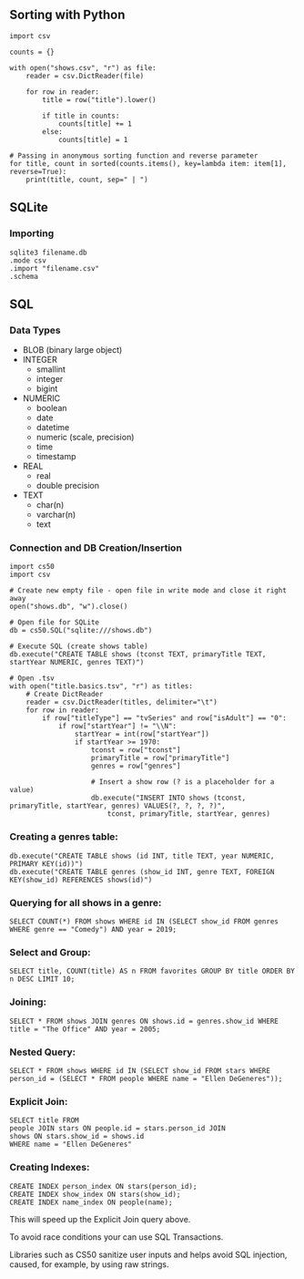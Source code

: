 ## Sorting with Python

```
import csv

counts = {}

with open("shows.csv", "r") as file:
    reader = csv.DictReader(file)

    for row in reader:
        title = row("title").lower()

        if title in counts:
            counts[title] += 1
        else:
            counts[title] = 1

# Passing in anonymous sorting function and reverse parameter
for title, count in sorted(counts.items(), key=lambda item: item[1], reverse=True):
    print(title, count, sep=" | ")
```

## SQLite

### Importing

```
sqlite3 filename.db
.mode csv
.import "filename.csv"
.schema
```

## SQL

### Data Types

- BLOB (binary large object)
- INTEGER
    - smallint
    - integer
    - bigint
- NUMERIC
    - boolean
    - date
    - datetime
    - numeric (scale, precision)
    - time
    - timestamp
- REAL
    - real
    - double precision
- TEXT
    - char(n)
    - varchar(n)
    - text

### Connection and DB Creation/Insertion

```
import cs50
import csv

# Create new empty file - open file in write mode and close it right away
open("shows.db", "w").close()

# Open file for SQLite
db = cs50.SQL("sqlite:///shows.db")

# Execute SQL (create shows table)
db.execute("CREATE TABLE shows (tconst TEXT, primaryTitle TEXT, startYear NUMERIC, genres TEXT)")

# Open .tsv
with open("title.basics.tsv", "r") as titles:
    # Create DictReader
    reader = csv.DictReader(titles, delimiter="\t")
    for row in reader:
        if row["titleType"] == "tvSeries" and row["isAdult"] == "0":
            if row["startYear"] != "\\N":
                startYear = int(row["startYear"])
                if startYear >= 1970:
                    tconst = row["tconst"]
                    primaryTitle = row["primaryTitle"]
                    genres = row["genres"]

                    # Insert a show row (? is a placeholder for a value)
                    db.execute("INSERT INTO shows (tconst, primaryTitle, startYear, genres) VALUES(?, ?, ?, ?)",
                        tconst, primaryTitle, startYear, genres)
```

### Creating a genres table:

```
db.execute("CREATE TABLE shows (id INT, title TEXT, year NUMERIC, PRIMARY KEY(id))")
db.execute("CREATE TABLE genres (show_id INT, genre TEXT, FOREIGN KEY(show_id) REFERENCES shows(id)")
```

### Querying for all shows in a genre:

```
SELECT COUNT(*) FROM shows WHERE id IN (SELECT show_id FROM genres WHERE genre == "Comedy") AND year = 2019;
```

### Select and Group:

```
SELECT title, COUNT(title) AS n FROM favorites GROUP BY title ORDER BY n DESC LIMIT 10;
```

### Joining:

```
SELECT * FROM shows JOIN genres ON shows.id = genres.show_id WHERE title = "The Office" AND year = 2005;
```

### Nested Query:

```
SELECT * FROM shows WHERE id IN (SELECT show_id FROM stars WHERE person_id = (SELECT * FROM people WHERE name = "Ellen DeGeneres"));
```

### Explicit Join:

```
SELECT title FROM
people JOIN stars ON people.id = stars.person_id JOIN
shows ON stars.show_id = shows.id
WHERE name = "Ellen DeGeneres"
```

### Creating Indexes:

```
CREATE INDEX person_index ON stars(person_id);
CREATE INDEX show_index ON stars(show_id);
CREATE INDEX name_index ON people(name);
```

This will speed up the Explicit Join query above.

To avoid race conditions your can use SQL Transactions.

Libraries such as CS50 sanitize user inputs and helps avoid SQL injection, caused, for example, by using raw strings.